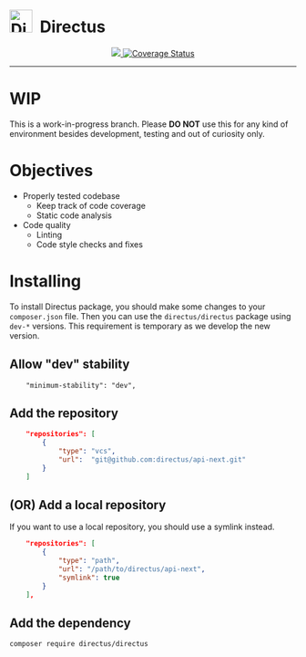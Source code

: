 <h1>
  <img src="https://user-images.githubusercontent.com/522079/43096167-3a1b1118-8e86-11e8-9fb2-7b4e3b1368bc.png" width="40" alt="Directus Logo"/>&nbsp;&nbsp;Directus
</h1>

<div align="center">
    <a href="">
        <img src="https://github.com/directus/api-next/workflows/Build/badge.svg?branch=master" />
    </a>
    <a href='https://coveralls.io/github/directus/api-next?branch=master'>
        <img src='https://coveralls.io/repos/github/directus/api-next/badge.svg?branch=master' alt='Coverage Status' />
    </a>
</div>

---

# WIP

This is a work-in-progress branch. Please **DO NOT** use this for any kind of environment besides development, testing and out of curiosity only.

# Objectives

-   Properly tested codebase
    -   Keep track of code coverage
    -   Static code analysis
-   Code quality
    -   Linting
    -   Code style checks and fixes

# Installing

To install Directus package, you should make some changes to your `composer.json` file. Then you can use the `directus/directus` package using `dev-*` versions. This requirement is temporary as we develop the new version.

## Allow "dev" stability

```
    "minimum-stability": "dev",
```

## Add the repository

```json
    "repositories": [
        {
            "type": "vcs",
            "url":  "git@github.com:directus/api-next.git"
        }
    ]
```

## (OR) Add a local repository

If you want to use a local repository, you should use a symlink instead.

```json
    "repositories": [
        {
            "type": "path",
            "url": "/path/to/directus/api-next",
            "symlink": true
        }
    ],
```

## Add the dependency

```
composer require directus/directus
```
